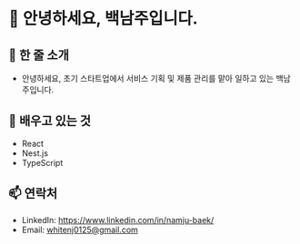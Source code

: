 # 👋 안녕하세요, 백남주입니다.

## 💬 한 줄 소개
- 안녕하세요, 초기 스타트업에서 서비스 기획 및 제품 관리를 맡아 일하고 있는 백남주입니다.

## 🌱 배우고 있는 것
- React
- Nest.js
- TypeScript

## 📫 연락처
- LinkedIn: https://www.linkedin.com/in/namju-baek/
- Email: whitenj0125@gmail.com